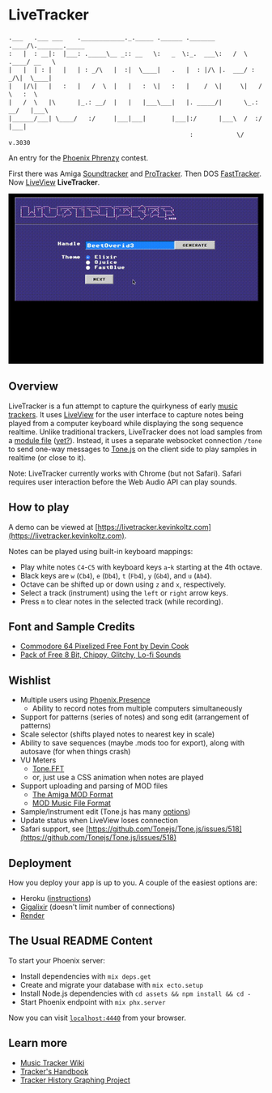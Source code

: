 # LiveTracker

```text
.___   .___ ___    .____________._._____ .______ ._______ .____/\._______._____
:   |  : __|:  |___: ._____\__ _:: __   \:   _  \:_.  ___\:   /  \ .____/ __   \
|   |  | : |   |   | : _/\   |  :|  \____|   .   |  : |/\ |.  ___/ : _/\|  \____|
|   |/\|   |   :   |   /  \  |   |   :  \|   :   |    /  \|     \|   /  \   :  \
|   /  \   |\      |_.: __/  |   |   |___\___|   |. _____/|      \_.: __/   |___\
|______/___| \____/   :/     |___|___|       |___|:/      |___\  /  :/  |___|
                                                  :            \/           v.3030
```

An entry for the [Phoenix Phrenzy](https://phoenixphrenzy.com) contest.

First there was Amiga
[Soundtracker](https://en.wikipedia.org/wiki/Ultimate_Soundtracker) and
[ProTracker](https://en.wikipedia.org/wiki/ProTracker). Then DOS
[FastTracker](https://en.wikipedia.org/wiki/FastTracker_2). Now
[LiveView](https://github.com/phoenixframework/phoenix_live_view)
**LiveTracker**.

![LiveTracker preview](assets/static/images/preview.gif "LiveTracker")

## Overview

LiveTracker is a fun attempt to capture the quirkyness of early [music
trackers](https://en.wikipedia.org/wiki/Music_tracker). It uses
[LiveView](https://github.com/phoenixframework/phoenix_live_view) for the
user interface to capture notes being played from a computer keyboard while
displaying the song sequence realtime. Unlike traditional trackers,
LiveTracker does not load samples from a [module
file](https://en.wikipedia.org/wiki/Module_file)
([yet?](https://github.com/kevinkoltz/live_tracker/blob/master/lib/mod.ex)).
Instead, it uses a separate websocket connection `/tone` to send one-way
messages to [Tone.js](https://tonejs.github.io/) on the client side to play
samples in realtime (or close to it).

Note: LiveTracker currently works with Chrome (but not Safari). Safari
requires user interaction before the Web Audio API can play sounds.

## How to play

A demo can be viewed at
[https://livetracker.kevinkoltz.com](https://livetracker.kevinkoltz.com).

Notes can be played using built-in keyboard mappings:

- Play white notes `C4`-`C5` with keyboard keys `a`-`k` starting at the 4th octave.
- Black keys are `w` (`Cb4`), `e` (`Db4`), `t` (`Fb4`), `y` (`Gb4`), and `u` (`Ab4`).
- Octave can be shifted up or down using `z` and `x`, respectively.
- Select a track (instrument) using the `left` or `right` arrow keys.
- Press `m` to clear notes in the selected track (while recording).

## Font and Sample Credits

- [Commodore 64 Pixelized Free Font by Devin Cook](https://www.stockio.com/free-font/commodore-64-pixelized)
- [Pack of Free 8 Bit, Chippy, Glitchy, Lo-fi Sounds](https://woolyss.com/chipmusic-samples.php?s=THE+FREESOUND+PROJECT+-+Pack+of+Free+8+Bit,+Chippy,+Glitchy,+Lo-fi+Sounds)

## Wishlist

- Multiple users using [Phoenix.Presence](https://hexdocs.pm/phoenix/Phoenix.Presence.html)
  - Ability to record notes from multiple computers simultaneously
- Support for patterns (series of notes) and song edit (arrangement of patterns)
- Scale selector (shifts played notes to nearest key in scale)
- Ability to save sequences (maybe .mods too for export), along with autosave
  (for when things crash)
- VU Meters
  - [Tone.FFT](https://tonejs.github.io/examples/analysis.html)
  - or, just use a CSS animation when notes are played
- Support uploading and parsing of MOD files
  - [The Amiga MOD Format](https://www.ocf.berkeley.edu/~eek/index.html/tiny_examples/ptmod/ap12.html)
  - [MOD Music File Format](https://www.fileformat.info/format/mod/corion.htm)
- Sample/Instrument edit (Tone.js has many [options](https://tonejs.github.io/docs/r13/Sampler))
- Update status when LiveView loses connection
- Safari support, see [https://github.com/Tonejs/Tone.js/issues/518](https://github.com/Tonejs/Tone.js/issues/518)

## Deployment

How you deploy your app is up to you. A couple of the easiest options are:

- Heroku ([instructions](https://hexdocs.pm/phoenix/heroku.html))
- [Gigalixir](https://gigalixir.com/) (doesn't limit number of connections)
- [Render](https://render.com)

## The Usual README Content

To start your Phoenix server:

- Install dependencies with `mix deps.get`
- Create and migrate your database with `mix ecto.setup`
- Install Node.js dependencies with `cd assets && npm install && cd -`
- Start Phoenix endpoint with `mix phx.server`

Now you can visit [`localhost:4440`](http://localhost:4440) from your browser.

## Learn more

- [Music Tracker Wiki](https://en.wikipedia.org/wiki/Music_tracker)
- [Tracker's Handbook](https://resources.openmpt.org/tracker_handbook/handbook.htm)
- [Tracker History Graphing Project](http://helllabs.org/tracker-history/)
